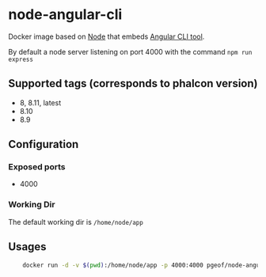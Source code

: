 # node-angular-cli

Docker image based on [Node](https://store.docker.com/images/node) that embeds [Angular CLI tool](https://github.com/angular/angular-cli).

By default a node server listening on port 4000 with the command `npm run express`

## Supported tags (corresponds to phalcon version)

* 8, 8.11, latest
* 8.10
* 8.9

## Configuration

### Exposed ports  

* 4000

### Working Dir

The default working dir is `/home/node/app`

## Usages

```sh
    docker run -d -v $(pwd):/home/node/app -p 4000:4000 pgeof/node-angular-cli
```